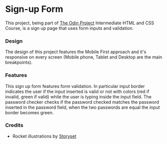 # Sign-up Form

This project, being part of [The Odin Project](https://www.theodinproject.com/lessons/node-path-intermediate-html-and-css-sign-up-form) Intermediate HTML and CSS Course, is a sign up page that uses form inputs and validation.

### Design

The design of this project features the Mobile First approach and it's responsive on every screen (Mobile phone, Tablet and Desktop are the main breakpoints).


### Features

This sign up form features form validation. In particular input border indicates the user if the input inserted is valid or not with colors (red if invalid, green if valid) while the user is typing inside the input field.
The password checker checks if the password checked matches the password inserted in the password field, when the two passwords are equal the input border becomes green.


### Credits
* Rocket illustrations by [Storyset](https://storyset.com/rocket)